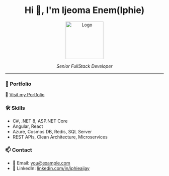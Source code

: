 <h1 align="center">Hi 👋, I'm Ijeoma Enem(Iphie)</h1>
<p align="center">
  <img src="https://iphieaijay.github.io/portfolio.png" width="120" alt="Logo" />
</p>

<p align="center">
  <em>Senior FullStack Developer</em>
</p>

---

### 💼 Portfolio
🔗 [Visit my Portfolio](https://iphieaijay.github.io)

### 🛠️ Skills
- C#, .NET 8, ASP.NET Core
- Angular, React
- Azure, Cosmos DB, Redis, SQL Server
- REST APIs, Clean Architecture, Microservices

### 📫 Contact
- 📧 Email: you@example.com
- 💼 LinkedIn: [linkedin.com/in/iphieaijay](https://linkedin.com/in/iphieaijay)

